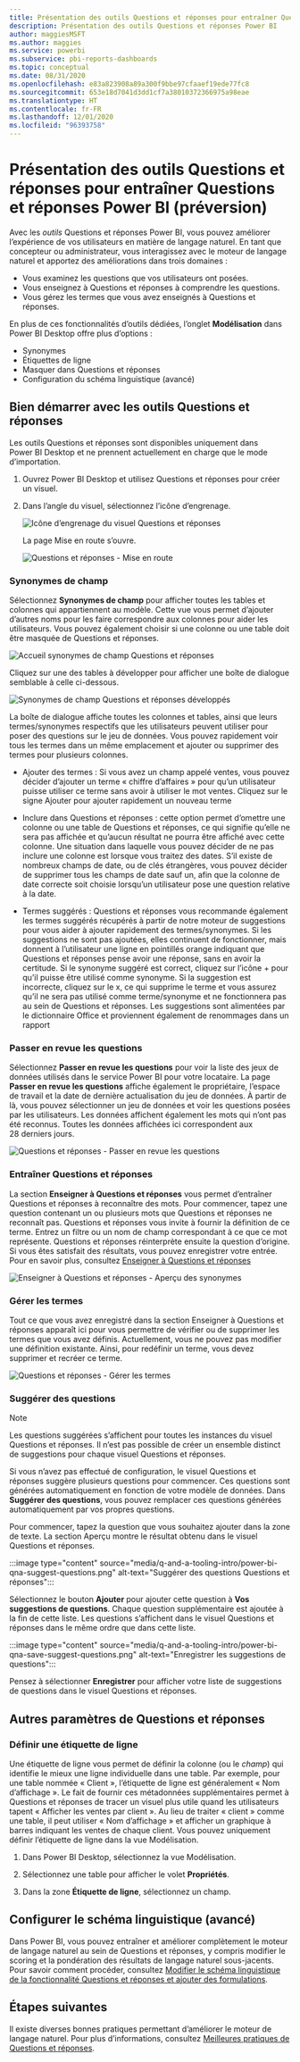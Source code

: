 ```yaml
---
title: Présentation des outils Questions et réponses pour entraîner Questions et réponses Power BI (préversion)
description: Présentation des outils Questions et réponses Power BI
author: maggiesMSFT
ms.author: maggies
ms.service: powerbi
ms.subservice: pbi-reports-dashboards
ms.topic: conceptual
ms.date: 08/31/2020
ms.openlocfilehash: e83a823908a89a300f9bbe97cfaaef19ede77fc8
ms.sourcegitcommit: 653e18d7041d3dd1cf7a38010372366975a98eae
ms.translationtype: HT
ms.contentlocale: fr-FR
ms.lasthandoff: 12/01/2020
ms.locfileid: "96393758"
---
```

# <a name="intro-to-qa-tooling-to-train-power-bi-qa-preview"></a>Présentation des outils Questions et réponses pour entraîner Questions et réponses Power BI (préversion)

Avec les *outils* Questions et réponses Power BI, vous pouvez améliorer l’expérience de vos utilisateurs en matière de langage naturel. En tant que concepteur ou administrateur, vous interagissez avec le moteur de langage naturel et apportez des améliorations dans trois domaines : 

- Vous examinez les questions que vos utilisateurs ont posées.
- Vous enseignez à Questions et réponses à comprendre les questions.
- Vous gérez les termes que vous avez enseignés à Questions et réponses.

En plus de ces fonctionnalités d’outils dédiées, l’onglet **Modélisation** dans Power BI Desktop offre plus d’options :  

- Synonymes
- Étiquettes de ligne
- Masquer dans Questions et réponses
- Configuration du schéma linguistique (avancé)

## <a name="get-started-with-qa-tooling"></a>Bien démarrer avec les outils Questions et réponses

Les outils Questions et réponses sont disponibles uniquement dans Power BI Desktop et ne prennent actuellement en charge que le mode d’importation.

1. Ouvrez Power BI Desktop et utilisez Questions et réponses pour créer un visuel. 
2. Dans l’angle du visuel, sélectionnez l’icône d’engrenage. 

    ![Icône d’engrenage du visuel Questions et réponses](media/q-and-a-tooling-intro/qna-visual-gear.png)

    La page Mise en route s’ouvre.  

    ![Questions et réponses - Mise en route](media/q-and-a-tooling-intro/qna-tooling-dialog.png)

### <a name="field-synonyms"></a>Synonymes de champ

Sélectionnez **Synonymes de champ** pour afficher toutes les tables et colonnes qui appartiennent au modèle. Cette vue vous permet d’ajouter d’autres noms pour les faire correspondre aux colonnes pour aider les utilisateurs. Vous pouvez également choisir si une colonne ou une table doit être masquée de Questions et réponses.

![Accueil synonymes de champ Questions et réponses](media/q-and-a-tooling-intro/qna-tooling-field-synonyms-home.png)

Cliquez sur une des tables à développer pour afficher une boîte de dialogue semblable à celle ci-dessous.

![Synonymes de champ Questions et réponses développés](media/q-and-a-tooling-intro/qna-tooling-field-synonyms-expanded.png)

La boîte de dialogue affiche toutes les colonnes et tables, ainsi que leurs termes/synonymes respectifs que les utilisateurs peuvent utiliser pour poser des questions sur le jeu de données. Vous pouvez rapidement voir tous les termes dans un même emplacement et ajouter ou supprimer des termes pour plusieurs colonnes. 

- Ajouter des termes : Si vous avez un champ appelé ventes, vous pouvez décider d’ajouter un terme « chiffre d’affaires » pour qu’un utilisateur puisse utiliser ce terme sans avoir à utiliser le mot ventes. Cliquez sur le signe Ajouter pour ajouter rapidement un nouveau terme

- Inclure dans Questions et réponses : cette option permet d’omettre une colonne ou une table de Questions et réponses, ce qui signifie qu’elle ne sera pas affichée et qu’aucun résultat ne pourra être affiché avec cette colonne. Une situation dans laquelle vous pouvez décider de ne pas inclure une colonne est lorsque vous traitez des dates. S’il existe de nombreux champs de date, ou de clés étrangères, vous pouvez décider de supprimer tous les champs de date sauf un, afin que la colonne de date correcte soit choisie lorsqu’un utilisateur pose une question relative à la date.

- Termes suggérés : Questions et réponses vous recommande également les termes suggérés récupérés à partir de notre moteur de suggestions pour vous aider à ajouter rapidement des termes/synonymes. Si les suggestions ne sont pas ajoutées, elles continuent de fonctionner, mais donnent à l’utilisateur une ligne en pointillés orange indiquant que Questions et réponses pense avoir une réponse, sans en avoir la certitude. Si le synonyme suggéré est correct, cliquez sur l’icône + pour qu’il puisse être utilisé comme synonyme. Si la suggestion est incorrecte, cliquez sur le x, ce qui supprime le terme et vous assurez qu’il ne sera pas utilisé comme terme/synonyme et ne fonctionnera pas au sein de Questions et réponses. Les suggestions sont alimentées par le dictionnaire Office et proviennent également de renommages dans un rapport

### <a name="review-questions"></a>Passer en revue les questions

Sélectionnez **Passer en revue les questions** pour voir la liste des jeux de données utilisés dans le service Power BI pour votre locataire. La page **Passer en revue les questions** affiche également le propriétaire, l’espace de travail et la date de dernière actualisation du jeu de données. À partir de là, vous pouvez sélectionner un jeu de données et voir les questions posées par les utilisateurs. Les données affichent également les mots qui n’ont pas été reconnus. Toutes les données affichées ici correspondent aux 28 derniers jours.

![Questions et réponses - Passer en revue les questions](media/q-and-a-tooling-intro/qna-tooling-review-questions.png)

### <a name="teach-qa"></a>Entraîner Questions et réponses

La section **Enseigner à Questions et réponses** vous permet d’entraîner Questions et réponses à reconnaître des mots. Pour commencer, tapez une question contenant un ou plusieurs mots que Questions et réponses ne reconnaît pas. Questions et réponses vous invite à fournir la définition de ce terme. Entrez un filtre ou un nom de champ correspondant à ce que ce mot représente. Questions et réponses réinterprète ensuite la question d’origine. Si vous êtes satisfait des résultats, vous pouvez enregistrer votre entrée. Pour en savoir plus, consultez [Enseigner à Questions et réponses](q-and-a-tooling-teach-q-and-a.md)

![Enseigner à Questions et réponses - Aperçu des synonymes](media/q-and-a-tooling-intro/qna-tooling-teach-fixpreview.png)

### <a name="manage-terms"></a>Gérer les termes

Tout ce que vous avez enregistré dans la section Enseigner à Questions et réponses apparaît ici pour vous permettre de vérifier ou de supprimer les termes que vous avez définis. Actuellement, vous ne pouvez pas modifier une définition existante. Ainsi, pour redéfinir un terme, vous devez supprimer et recréer ce terme.

![Questions et réponses - Gérer les termes](media/q-and-a-tooling-intro/qna-manage-terms.png)

### <a name="suggest-questions"></a>Suggérer des questions

> [!NOTE]
> Les questions suggérées s’affichent pour toutes les instances du visuel Questions et réponses. Il n’est pas possible de créer un ensemble distinct de suggestions pour chaque visuel Questions et réponses.
> 
> 

Si vous n’avez pas effectué de configuration, le visuel Questions et réponses suggère plusieurs questions pour commencer. Ces questions sont générées automatiquement en fonction de votre modèle de données. Dans **Suggérer des questions**, vous pouvez remplacer ces questions générées automatiquement par vos propres questions.

Pour commencer, tapez la question que vous souhaitez ajouter dans la zone de texte. La section Aperçu montre le résultat obtenu dans le visuel Questions et réponses. 

:::image type="content" source="media/q-and-a-tooling-intro/power-bi-qna-suggest-questions.png" alt-text="Suggérer des questions Questions et réponses":::
 
Sélectionnez le bouton **Ajouter** pour ajouter cette question à **Vos suggestions de questions**. Chaque question supplémentaire est ajoutée à la fin de cette liste. Les questions s’affichent dans le visuel Questions et réponses dans le même ordre que dans cette liste. 

:::image type="content" source="media/q-and-a-tooling-intro/power-bi-qna-save-suggest-questions.png" alt-text="Enregistrer les suggestions de questions":::
 
Pensez à sélectionner **Enregistrer** pour afficher votre liste de suggestions de questions dans le visuel Questions et réponses. 

## <a name="other-qa-settings"></a>Autres paramètres de Questions et réponses

### <a name="set-a-row-label"></a>Définir une étiquette de ligne

Une étiquette de ligne vous permet de définir la colonne (ou le *champ*) qui identifie le mieux une ligne individuelle dans une table. Par exemple, pour une table nommée « Client », l’étiquette de ligne est généralement « Nom d’affichage ». Le fait de fournir ces métadonnées supplémentaires permet à Questions et réponses de tracer un visuel plus utile quand les utilisateurs tapent « Afficher les ventes par client ». Au lieu de traiter « client » comme une table, il peut utiliser « Nom d’affichage » et afficher un graphique à barres indiquant les ventes de chaque client. Vous pouvez uniquement définir l’étiquette de ligne dans la vue Modélisation. 

1. Dans Power BI Desktop, sélectionnez la vue Modélisation.

2. Sélectionnez une table pour afficher le volet **Propriétés**.

3. Dans la zone **Étiquette de ligne**, sélectionnez un champ.

## <a name="configure-the-linguistic-schema-advanced"></a>Configurer le schéma linguistique (avancé)

Dans Power BI, vous pouvez entraîner et améliorer complètement le moteur de langage naturel au sein de Questions et réponses, y compris modifier le scoring et la pondération des résultats de langage naturel sous-jacents. Pour savoir comment procéder, consultez [Modifier le schéma linguistique de la fonctionnalité Questions et réponses et ajouter des formulations](q-and-a-tooling-advanced.md).

## <a name="next-steps"></a>Étapes suivantes

Il existe diverses bonnes pratiques permettant d’améliorer le moteur de langage naturel. Pour plus d’informations, consultez [Meilleures pratiques de Questions et réponses](q-and-a-best-practices.md).
